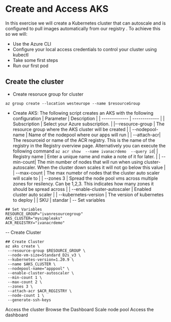 # Create and Access AKS 
In this exercise  we will create a Kubernetes cluster that can autoscale and is configured to pull images  automatically from our registry . To achieve this so we will:

- Use the Azure CLI
- Configure your local access credentials to control your cluster using kubectl
- Take some first steps
- Run our first pod
## Create the cluster
 - Create resoruce group for cluster 
```
az group create --location westeurope --name $resourceGroup 
```
- Create AKS: The following script creates an AKS with the following configuration 
    | Parameter  | Description |
| ------------- | ------------- |
| Subscription  | Select your Azure subscription.  |
|--resource-group  |  The resource group where the AKS cluster will be created  |
| --nodepool-name  |   Name of the nodepool where our apps will run   |
| --attach-acr|  The resourceid or name of the ACR registry. This is the name of the registry in the Registry overview page. Alternatively you can execute the following command   ``az acr show  --name ivanacrdemo  --query id``|
| Registry name  | Enter a unique name and make a note of it for later.  |
| --min-count|  The min number of nodes that will run when using cluster-autoscaler. When the cluster down scales it will not go below this value  |
| --max-count | The max numebr of nodes that the cluster auto scaler will scale to   | 
| --zones 3 | Spread the node pool vms across multiple zones for resilency. Can be 1,2,3. This indicates how many zones it should be spread across |
|  --enable-cluster-autoscaler | Enabled cluster auto scaler | 
|  --kubernetes-version | The version of kubernetes to deploy |
| SKU  | standar |
-- Set variables 
```
## Set Variables 
RESOURCE_GROUP="ivanresourcegroup"
AKS_CLUSTER="mysimpleaks"
ACR_REGISTRY="ivanacrdemo"
```
-- Create Cluster  
```
## Create Cluster 
az aks create \
 --resource-group $RESOURCE_GROUP \
 --node-vm-size=Standard_D2s_v3 \
 --kubernetes-version=1.20.9 \
 --name $AKS_CLUSTER \
 --nodepool-name="apppool" \
 --enable-cluster-autoscaler \
 --min-count 1 \
 --max-count 2 \
 --zones 3 \
 --attach-acr $ACR_REGISTRY \
 --node-count 1 \
 --generate-ssh-keys 
```

Access the cluster
Browse the Dashboard 
Scale node pool 
Access the dashboard 















